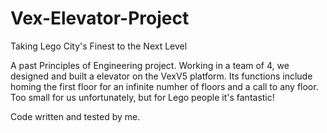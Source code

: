 # Vex-Elevator-Project
Taking Lego City's Finest to the Next Level

A past Principles of Engineering project. Working in a team of 4, we designed and built a elevator on the VexV5 platform. Its functions 
include homing the first floor for an infinite numher of floors and a call to any floor. Too small for us unfortunately, but for Lego people
it's fantastic!

Code written and tested by me.
